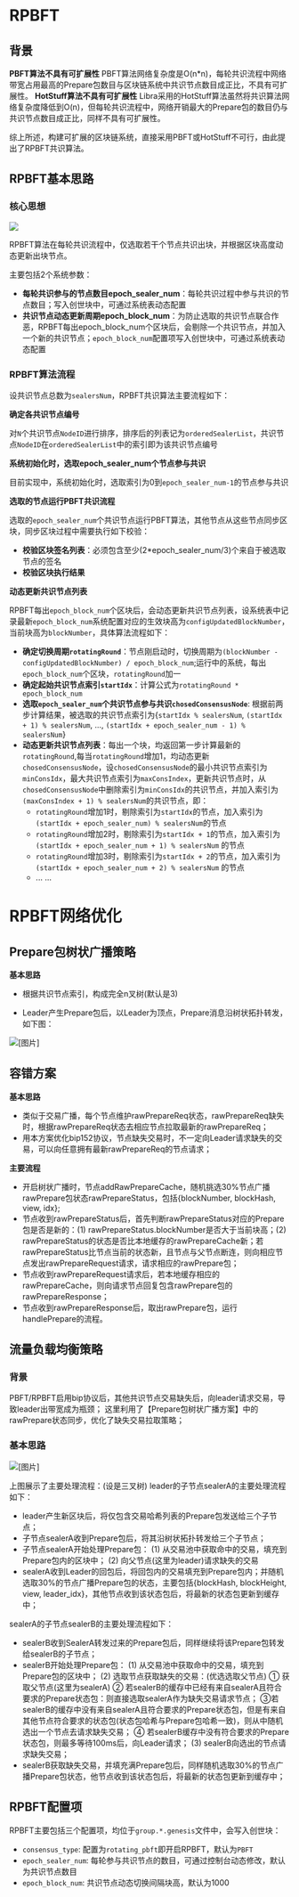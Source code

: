 # RPBFT

## 背景


**PBFT算法不具有可扩展性**
PBFT算法网络复杂度是O(n*n)，每轮共识流程中网络带宽占用最高的Prepare包数目与区块链系统中共识节点数目成正比，不具有可扩展性。
**HotStuff算法不具有可扩展性**
Libra采用的HotStuff算法虽然将共识算法网络复杂度降低到O(n)，但每轮共识流程中，网络开销最大的Prepare包的数目仍与共识节点数目成正比，同样不具有可扩展性。

综上所述，构建可扩展的区块链系统，直接采用PBFT或HotStuff不可行，由此提出了RPBFT共识算法。

## RPBFT基本思路

### 核心思想

![](../../../images/consensus/rpbft.png)

RPBFT算法在每轮共识流程中，仅选取若干个节点共识出块，并根据区块高度动态更新出块节点。

主要包括2个系统参数：
- **每轮共识参与的节点数目epoch_sealer_num**：每轮共识过程中参与共识的节点数目；写入创世块中，可通过系统表动态配置
- **共识节点动态更新周期epoch_block_num**：为防止选取的共识节点联合作恶，RPBFT每出epoch_block_num个区块后，会剔除一个共识节点，并加入一个新的共识节点；`epoch_block_num`配置项写入创世块中，可通过系统表动态配置

### RPBFT算法流程

设共识节点总数为`sealersNum`，RPBFT共识算法主要流程如下：

**确定各共识节点编号**

对`N`个共识节点`NodeID`进行排序，排序后的列表记为`orderedSealerList`，共识节点`NodeID`在`orderedSealerList`中的索引即为该共识节点编号

**系统初始化时，选取epoch_sealer_num个节点参与共识**

目前实现中，系统初始化时，选取索引为0到`epoch_sealer_num-1`的节点参与共识

**选取的节点运行PBFT共识流程**

选取的`epoch_sealer_num`个共识节点运行PBFT算法，其他节点从这些节点同步区块，同步区块过程中需要执行如下校验：
- **校验区块签名列表**：必须包含至少(2*epoch_sealer_num/3)个来自于被选取节点的签名
- **校验区块执行结果**

**动态更新共识节点列表**

RPBFT每出`epoch_block_num`个区块后，会动态更新共识节点列表，设系统表中记录最新`epoch_block_num`系统配置对应的生效块高为`configUpdatedBlockNumber`，当前块高为`blockNumber`，具体算法流程如下：

- **确定切换周期`rotatingRound`**：节点刚启动时，切换周期为`(blockNumber - configUpdatedBlockNumber) / epoch_block_num`;运行中的系统，每出`epoch_block_num`个区块，`rotatingRound`加一
- **确定起始共识节点索引`startIdx`**：计算公式为`rotatingRound * epoch_block_num`
- **选取`epoch_sealer_num`个共识节点参与共识`chosedConsensusNode`**: 根据前两步计算结果，被选取的共识节点索引为{`startIdx % sealersNum`,  `(startIdx + 1) % sealersNum`, ..., `(startIdx + epoch_sealer_num - 1) % sealersNum`}
- **动态更新共识节点列表**：每出一个块，均返回第一步计算最新的`rotatingRound`,每当`rotatingRound`增加1，均动态更新`chosedConsensusNode`，设`chosedConsensusNode`的最小共识节点索引为`minConsIdx`，最大共识节点索引为`maxConsIndex`，更新共识节点时，从`chosedConsensusNode`中删除索引为`minConsIdx`的共识节点，并加入索引为`(maxConsIndex + 1) % sealersNum`的共识节点，即：
    - `rotatingRound`增加1时，剔除索引为`startIdx`的节点，加入索引为`(startIdx + epoch_sealer_num) % sealersNum`的节点
    - `rotatingRound`增加2时，剔除索引为`startIdx + 1`的节点，加入索引为`(startIdx + epoch_sealer_num + 1) % sealersNum`  的节点
    - `rotatingRound`增加3时，剔除索引为`startIdx + 2`的节点，加入索引为`(startIdx + epoch_sealer_num + 2) % sealersNum`  的节点
    - ... ...


# RPBFT网络优化

## Prepare包树状广播策略

**基本思路**

- 根据共识节点索引，构成完全n叉树(默认是3)

- Leader产生Prepare包后，以Leader为顶点，Prepare消息沿树状拓扑转发，如下图：

  
![[图片]](../../../images/consensus/broadcast_prepare_by_tree.png)

## 容错方案

**基本思路**

- 类似于交易广播，每个节点维护rawPrepareReq状态，rawPrepareReq缺失时，根据rawPrepareReq状态去相应节点拉取最新的rawPrepareReq；
- 用本方案优化bip152协议，节点缺失交易时，不一定向Leader请求缺失的交易，可以向任意拥有最新rawPrepareReq的节点请求；

**主要流程**

- 开启树状广播时，节点addRawPrepareCache，随机挑选30%节点广播rawPrepare包状态rawPrepareStatus，包括{blockNumber, blockHash, view, idx};
- 节点收到rawPrepareStatus后，首先判断rawPrepareStatus对应的Prepare包是否是新的：(1) rawPrepareStatus.blockNumber是否大于当前块高；(2) rawPrepareStatus的状态是否比本地缓存的rawPrepareCache新；若rawPrepareStatus比节点当前的状态新，且节点与父节点断连，则向相应节点发出rawPrepareRequest请求，请求相应的rawPrepare包；
- 节点收到rawPrepareRequest请求后，若本地缓存相应的rawPrepareCache，则向请求节点回复包含rawPrepare包的rawPrepareResponse；
- 节点收到rawPrepareResponse后，取出rawPrepare包，运行handlePrepare的流程。

## 流量负载均衡策略

### 背景
PBFT/RPBFT启用bip协议后，其他共识节点交易缺失后，向leader请求交易，导致leader出带宽成为瓶颈；
这里利用了【Prepare包树状广播方案】中的rawPrepare状态同步，优化了缺失交易拉取策略；

### 基本思路
![[图片]](../../../images/consensus/bip_load_balance.png)

上图展示了主要处理流程：(设是三叉树)
leader的子节点sealerA的主要处理流程如下：
- leader产生新区块后，将仅包含交易哈希列表的Prepare包发送给三个子节点；
- 子节点sealerA收到Prepare包后，将其沿树状拓扑转发给三个子节点；
- 子节点sealerA开始处理Prepare包：
  (1) 从交易池中获取命中的交易，填充到Prepare包内的区块中；
  (2) 向父节点(这里为leader)请求缺失的交易
- sealerA收到Leader的回包后，将回包内的交易填充到Prepare包内；并随机选取30%的节点广播Prepare包的状态，主要包括{blockHash, blockHeight, view, leader_idx}，其他节点收到该状态包后，将最新的状态包更新到缓存中；

sealerA的子节点sealerB的主要处理流程如下：
- sealerB收到SealerA转发过来的Prepare包后，同样继续将该Prepare包转发给sealerB的子节点；
- sealerB开始处理Prepare包：
  (1) 从交易池中获取命中的交易，填充到Prepare包的区块中；
  (2) 选取节点获取缺失的交易：(优选选取父节点)
  ① 获取父节点(这里为sealerA)
  ② 若sealerB的缓存中已经有来自sealerA且符合要求的Prepare状态包：则直接选取sealerA作为缺失交易请求节点；
  ③若sealerB的缓存中没有来自sealerA且符合要求的Prepare状态包，但是有来自其他节点符合要求的状态包(状态包哈希与Prepare包哈希一致)，则从中随机选出一个节点去请求缺失交易；
  ④ 若sealerB缓存中没有符合要求的Prepare状态包，则最多等待100ms后，向Leader请求；
  (3) sealerB向选出的节点请求缺失交易；
- sealerB获取缺失交易，并填充满Prepare包后，同样随机选取30%的节点广播Prepare包状态，他节点收到该状态包后，将最新的状态包更新到缓存中；


## RPBFT配置项

RPBFT主要包括三个配置项，均位于`group.*.genesis`文件中，会写入创世块：

- `consensus_type`: 配置为`rotating_pbft`即开启RPBFT，默认为`PBFT`
- `epoch_sealer_num`: 每轮参与共识节点的数目，可通过控制台动态修改，默认为共识节点数目
- `epoch_block_num`: 共识节点动态切换间隔块高，默认为1000
